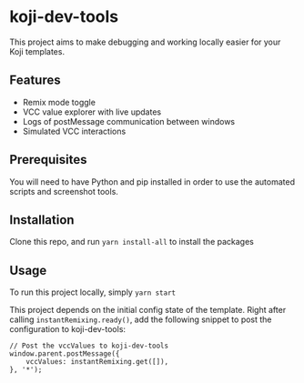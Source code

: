 # koji-dev-tools

This project aims to make debugging and working locally easier for your Koji templates.

## Features

- Remix mode toggle
- VCC value explorer with live updates
- Logs of postMessage communication between windows
- Simulated VCC interactions

## Prerequisites

You will need to have Python and pip installed in order to use the automated scripts and screenshot tools.

## Installation

Clone this repo, and run `yarn install-all` to install the packages

## Usage

To run this project locally, simply `yarn start`

This project depends on the initial config state of the template. Right after calling `instantRemixing.ready()`, add the following snippet to post the configuration to
koji-dev-tools:

```
// Post the vccValues to koji-dev-tools
window.parent.postMessage({
	vccValues: instantRemixing.get([]),
}, '*');
```